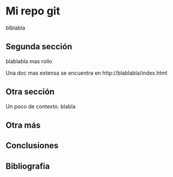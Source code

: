 # Mi repo git

blblabla

## Segunda sección

blablabla mas rollo

Una doc mas extensa se encuentra en http://blablabla/index.html

## Otra sección

Un poco de contexto. blabla

## Otra más

## Conclusiones

## Bibliografia
